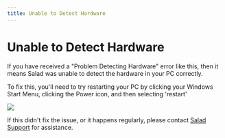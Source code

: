 ```yaml
---
title: Unable to Detect Hardware
---
```


# Unable to Detect Hardware

If you have received a "Problem Detecting Hardware" error like this, then it means Salad was unable to detect the hardware in your PC correctly.

To fix this, you'll need to try restarting your PC by clicking your Windows Start Menu, clicking the Power icon, and then selecting 'restart'

![](https://s3.amazonaws.com/helpscout.net/docs/assets/615b47bfca9e0011a4434693/images/62820c6e8c9b585083489e14/file-w8D4LfxYVe.png)

If this didn't fix the issue, or it happens regularly, please contact [Salad Support](https://support.salad.com/article/216-how-to-create-a-support-ticket) for assistance.
